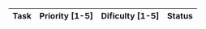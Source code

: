 | Task                                         | Priority [1-5] | Dificulty [1-5] | Status                |
| -------------------------------------------- | -------------- | --------------- | --------------------- |